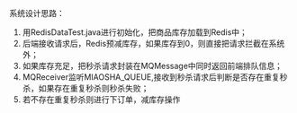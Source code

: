 系统设计思路：
1. 用RedisDataTest.java进行初始化，把商品库存加载到Redis中；
2. 后端接收请求后，Redis预减库存，如果库存到0，则直接把请求拦截在系统外；
3. 如果库存充足，把秒杀请求封装在MQMessage中同时返回前端排队信息；
4. MQReceiver监听MIAOSHA_QUEUE,接收到秒杀请求后判断是否存在重复秒杀，如果存在重复秒杀则秒杀失败；
5. 若不存在重复秒杀则进行下订单，减库存操作
